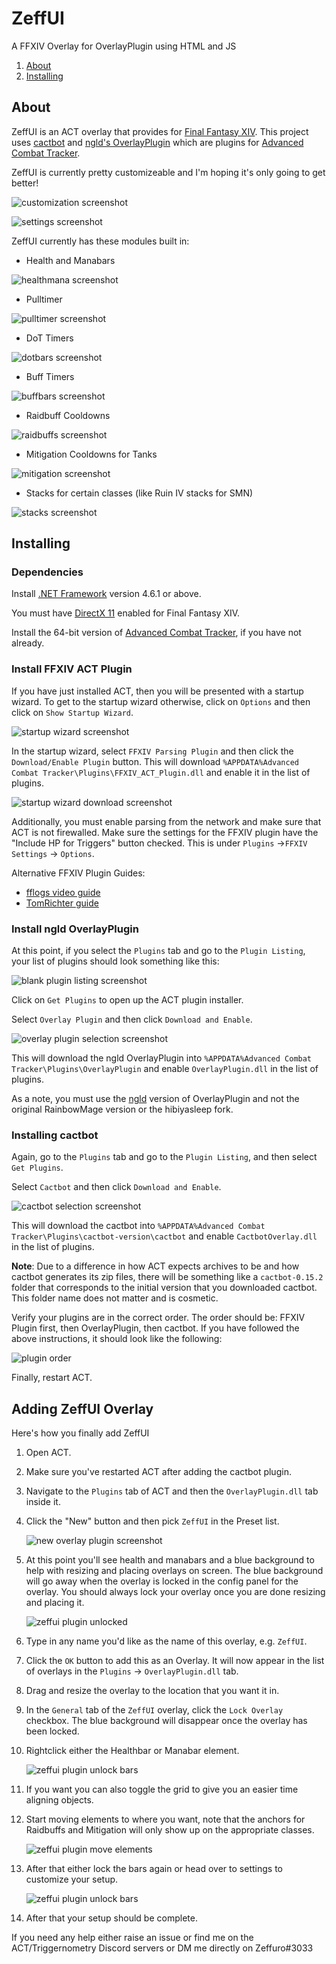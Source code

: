 # ZeffUI
A FFXIV Overlay for OverlayPlugin using HTML and JS

1. [About](#about)
1. [Installing](#installing)

## About

ZeffUI is an ACT overlay that provides  for [Final Fantasy XIV](http://www.finalfantasyxiv.com/). This project uses [cactbot](https://github.com/quisquous/cactbot/) and [ngld's OverlayPlugin](https://github.com/ngld/OverlayPlugin)
which are plugins for
[Advanced Combat Tracker](http://advancedcombattracker.com/).

ZeffUI is currently pretty customizeable and I'm hoping it's only going to get better!

![customization screenshot](screenshots/customization.png)

![settings screenshot](screenshots/settings.png)

ZeffUI currently has these modules built in: 

* Health and Manabars

![healthmana screenshot](screenshots/healthmana.png)

* Pulltimer

![pulltimer screenshot](screenshots/pulltimer.png)

* DoT Timers

![dotbars screenshot](screenshots/dotbars.png)

* Buff Timers

![buffbars screenshot](screenshots/buffbars.png)

* Raidbuff Cooldowns

![raidbuffs screenshot](screenshots/raidbuffs.png)

* Mitigation Cooldowns for Tanks

![mitigation screenshot](screenshots/mitigation.png)

* Stacks for certain classes (like Ruin IV stacks for SMN)

![stacks screenshot](screenshots/stacks.png)

## Installing

### Dependencies

Install [.NET Framework](https://www.microsoft.com/net/download/framework) version 4.6.1 or above.

You must have [DirectX 11](http://imgur.com/TjcnjmG) enabled for Final Fantasy XIV.

Install the 64-bit version of [Advanced Combat Tracker](http://advancedcombattracker.com/), if you have not already.

### Install FFXIV ACT Plugin

If you have just installed ACT,
then you will be presented with a startup wizard.
To get to the startup wizard otherwise,
click on `Options` and then click on `Show Startup Wizard`.

![startup wizard screenshot](screenshots/ffxiv_plugin_show_startup_wizard.png)

In the startup wizard,
select `FFXIV Parsing Plugin` and then click the `Download/Enable Plugin` button.
This will download `%APPDATA%Advanced Combat Tracker\Plugins\FFXIV_ACT_Plugin.dll`
and enable it in the list of plugins.

![startup wizard download screenshot](screenshots/ffxiv_plugin_parsing_plugin.png)

Additionally, you must enable parsing from the network and make sure that ACT is not firewalled.
Make sure the settings for the FFXIV plugin have the "Include HP for Triggers" button checked.
This is under `Plugins` ->`FFXIV Settings` -> `Options`.

Alternative FFXIV Plugin Guides:

* [fflogs video guide](https://www.fflogs.com/help/start/)
* [TomRichter guide](https://gist.github.com/TomRichter/e044a3dff5c50024cf514ffb20a201a9#installing-act--ffxiv-plugin)

### Install ngld OverlayPlugin

At this point, if you select the `Plugins` tab and go to the `Plugin Listing`,
your list of plugins should look something like this:

![blank plugin listing screenshot](screenshots/get_plugins_blank.png)

Click on `Get Plugins` to open up the ACT plugin installer.

Select `Overlay Plugin` and then click `Download and Enable`.

![overlay plugin selection screenshot](screenshots/get_plugins_overlayplugin.png)

This will download the ngld OverlayPlugin into
`%APPDATA%Advanced Combat Tracker\Plugins\OverlayPlugin`
and enable `OverlayPlugin.dll` in the list of plugins.

As a note, you must use the [ngld](https://github.com/ngld) version of
OverlayPlugin and not the original RainbowMage version or the hibiyasleep fork.

### Installing cactbot

Again, go to the `Plugins` tab and go to the `Plugin Listing`,
and then select `Get Plugins`.

Select `Cactbot` and then click `Download and Enable`.

![cactbot selection screenshot](screenshots/get_plugins_cactbot.png)

This will download the cactbot into
`%APPDATA%Advanced Combat Tracker\Plugins\cactbot-version\cactbot`
and enable `CactbotOverlay.dll` in the list of plugins.

**Note**: Due to a difference in how ACT expects archives to be
and how cactbot generates its zip files,
there will be something like a `cactbot-0.15.2` folder
that corresponds to the initial version that you downloaded cactbot.
This folder name does not matter and is cosmetic.

Verify your plugins are in the correct order.
The order should be: FFXIV Plugin first, then OverlayPlugin, then cactbot.
If you have followed the above instructions, it should look like the following:

![plugin order](screenshots/get_plugins_complete.png)

Finally, restart ACT.

## Adding ZeffUI Overlay

Here's how you finally add ZeffUI

1. Open ACT.
1. Make sure you've restarted ACT after adding the cactbot plugin.
1. Navigate to the `Plugins` tab of ACT and then the `OverlayPlugin.dll` tab inside it.
1. Click the "New" button and then pick `ZeffUI` in the Preset list.

    ![new overlay plugin screenshot](screenshots/overlay_plugin_new.png)

1. At this point you'll see health and manabars
and a blue background to help with resizing and placing overlays on screen.
The blue background will go away when the overlay is locked in the config panel for the overlay.
You should always lock your overlay once you are done resizing and placing it.

    ![zeffui plugin unlocked](screenshots/overlay_plugin_new_zeffui_unlocked.png)

1. Type in any name you'd like as the name of this overlay, e.g. `ZeffUI`.
1. Click the `OK` button to add this as an Overlay.
It will now appear in the list of overlays in the `Plugins` -> `OverlayPlugin.dll` tab.

1. Drag and resize the overlay to the location that you want it in.

1. In the `General` tab of the `ZeffUI` overlay, click the `Lock Overlay` checkbox.
The blue background will disappear once the overlay has been locked.

1. Rightclick either the Healthbar or Manabar element.

    ![zeffui plugin unlock bars](screenshots/zeffui_unlock_bars.png)

1. If you want you can also toggle the grid to give you an easier time aligning objects.

1. Start moving elements to where you want, note that the anchors for Raidbuffs and Mitigation will only show up on the appropriate classes.

    ![zeffui plugin move elements](screenshots/zeffui_move_elements.png)

1. After that either lock the bars again or head over to settings to customize your setup.

    ![zeffui plugin unlock bars](screenshots/zeffui_unlock_bars.png)
    
1. After that your setup should be complete.

If you need any help either raise an issue or find me on the ACT/Triggernometry Discord servers or DM me directly on Zeffuro#3033
